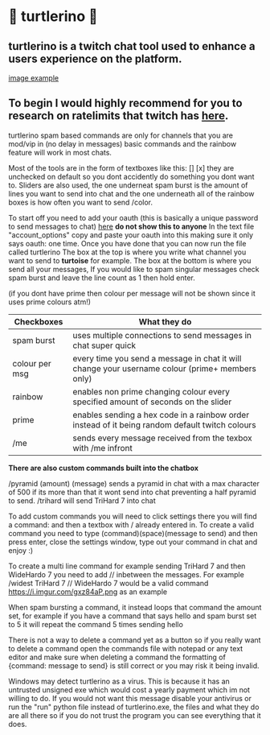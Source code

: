 # 🐢 turtlerino 🐢

## **turtlerino is a twitch chat tool used to enhance a users experience on the platform.** 

[image example](https://i.imgur.com/HilfahP.png)

## To begin I would highly recommend for you to research on ratelimits that twitch has **[here](https://dev.twitch.tv/docs/irc/guide#command--message-limit).**


turtlerino spam based commands are only for channels that you are mod/vip in (no delay in messages) basic commands and the rainbow feature will work in most chats.

Most of the tools are in the form of textboxes like this: [] [x] they are unchecked  on default so you dont accidently do something you dont want to.
Sliders are also used, the one underneat spam burst is the amount of lines you want to send into chat and the one underneath all of the rainbow boxes is how often you want to send /color. 

To start off you need to add your oauth (this is basically a unique password to send messages to chat) [here](https://twitchapps.com/tmi/) **do not show this to anyone**
In the text file "account_options" copy and paste your oauth into this making sure it only says oauth: one time.
Once you have done that you can now run the file called turtlerino 
The box at the top is where you write what channel you want to send to **turtoise** for example.
The box at the bottom is where you send all your messages, If you would like to spam singular messages check spam burst and leave the line count as 1 then hold enter.

(if you dont have prime then colour per message will not be shown since it uses prime colours atm!)

| Checkboxes | What they do |
| -------- |------------- |
| spam burst | uses multiple connections to send messages in chat super quick | 
| colour per msg | every time you send a message in chat it will change your username colour (prime+ members only) |
| rainbow | enables non prime changing colour every specified amount of seconds on the slider |
| prime | enables sending a hex code in a rainbow order instead of it being random default twitch colours |
| /me | sends every message received from the texbox with /me infront 

**There are also custom commands built into the chatbox**

/pyramid (amount) (message) sends a pyramid in chat with a max character of 500 if its more than that it wont send into chat preventing a half pyramid to send. 
/trihard will send TriHard 7 into chat

To add custom commands you will need to click settings there you will find a command: and then a textbox with / already entered in. To create a valid command you need to type (command)(space)(message to send) and then press enter, close the settings window, type out your command in chat and enjoy :) 

To create a multi line command for example sending TriHard 7 and then WideHardo 7 you need to add // inbetween the messages. 
For example /widest TriHard 7 // WideHardo 7 would be a valid command  https://i.imgur.com/gxz84aP.png as an example 

When spam bursting a command, it instead loops that command the amount set, for example if you have a command that says hello and spam burst set to 5 it will repeat the command 5 times sending hello 


There is not a way to delete a command yet as a button so if you really want to delete a command open the commands file with notepad or any text editor and make sure when deleting a command the formatting of {command: message to send} is still correct or you may risk it being invalid.

Windows may detect turtlerino as a virus. This is because it has an untrusted unsigned exe which would cost a yearly payment which im not willing to do. If you would not want this message disable your antivirus or run the "run" python file instead of turtlerino.exe, the files and what they do are all there so if you do not trust the program you can see everything that it does.



